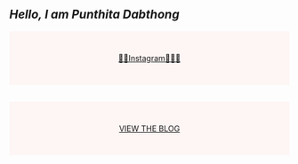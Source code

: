 ## ***Hello, I am Punthita Dabthong***
<div style="background-color:rgba(300, 99, 82, 0.0470588); text-align:center; vertical-align: middle; padding:40px 0;">
<a href="https://www.instagram.com/tk_ccb/">🌈🌟Instagram👩🏻🍄</a>
</div>

<div style="background-color:rgba(255, 99, 82, 0.0470588); text-align:center; vertical-align: middle; padding:40px 0; margin-top:30px">
<a href="/blog">VIEW THE BLOG</a>
</div>